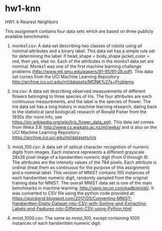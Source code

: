 # hw1-knn
HW1: k-Nearest Neighbors

This assignment contains four data sets which are based on three publicly available benchmarks:

1. monks1.csv: A data set describing two classes of robots using all nominal attributes and a binary label.  This data set has a simple rule set for determining the label: if head_shape = body_shape  jacket_color = red, then yes, else no. Each of the attributes in the monks1 data set are nominal.  Monks1 was one of the first machine learning challenge problems (http://www.mli.gmu.edu/papers/91-95/91-28.pdf).  This data set comes from the UCI Machine Learning Repository: http://archive.ics.uci.edu/ml/datasets/MONK%27s+Problems

2. iris.csv: A data set describing observed measurements of different flowers belonging to three species of Iris.  The four attributes are each continuous measurements, and the label is the species of flower.  The Iris data set has a long history in machine learning research, dating back to the statistical (and biological) research of Ronald Fisher from the 1930s (for more info, see https://en.wikipedia.org/wiki/Iris_flower_data_set).  This data set comes from Weka 3.8: http://www.cs.waikato.ac.nz/ml/weka/ and is also on the UCI Machine Learning Repository: https://archive.ics.uci.edu/ml/datasets/iris 

3. mnist_100.csv: A data set of optical character recognition of numeric digits from images.  Each instance represents a different grayscale 28x28 pixel image of a handwritten numeric digit (from 0 through 9).  The attributes are the intensity values of the 784 pixels. Each attribute is ordinal (treat them as continuous for the purpose of this assignment) and a nominal label.  This version of MNIST contains 100 instances of each handwritten numeric digit, randomly sampled from the original training data for MNIST.  The overall MNIST data set is one of the main benchmarks in machine learning: http://yann.lecun.com/exdb/mnist/.  It was converted to CSV file using the python code provided at: https://quickgrid.blogspot.com/2017/05/Converting-MNIST-Handwritten-Digits-Dataset-into-CSV-with-Sorting-and-Extracting-Labels-and-Features-into-Different-CSV-using-Python.html

4. mnist_1000.csv: The same as mnist_100, except containing 1000 instances of each handwritten numeric digit.

